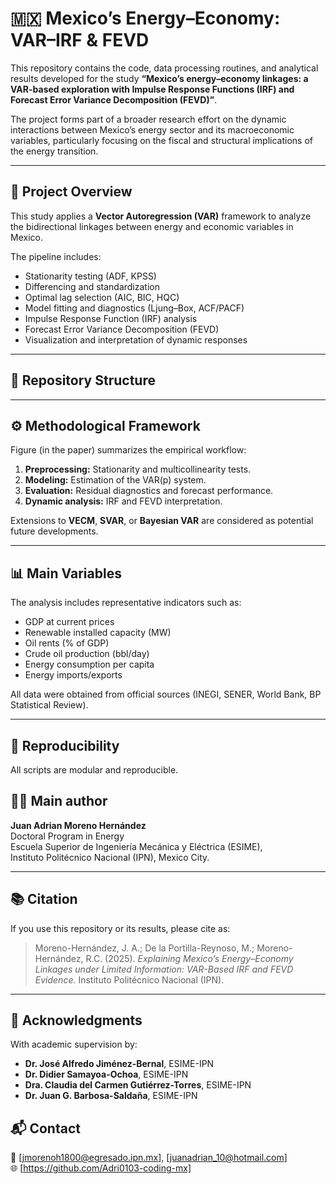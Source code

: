 # 🇲🇽 Mexico’s Energy–Economy: VAR–IRF & FEVD

This repository contains the code, data processing routines, and analytical results developed for the study **“Mexico’s energy–economy linkages: a VAR-based exploration with Impulse Response Functions (IRF) and Forecast Error Variance Decomposition (FEVD)”**.

The project forms part of a broader research effort on the dynamic interactions between Mexico’s energy sector and its macroeconomic variables, particularly focusing on the fiscal and structural implications of the energy transition.

---

## 📘 Project Overview

This study applies a **Vector Autoregression (VAR)** framework to analyze the bidirectional linkages between energy and economic variables in Mexico.

The pipeline includes:
- Stationarity testing (ADF, KPSS)
- Differencing and standardization
- Optimal lag selection (AIC, BIC, HQC)
- Model fitting and diagnostics (Ljung–Box, ACF/PACF)
- Impulse Response Function (IRF) analysis
- Forecast Error Variance Decomposition (FEVD)
- Visualization and interpretation of dynamic responses

---

## 🧩 Repository Structure

---

## ⚙️ Methodological Framework

Figure (in the paper) summarizes the empirical workflow:
1. **Preprocessing:** Stationarity and multicollinearity tests.
2. **Modeling:** Estimation of the VAR(p) system.
3. **Evaluation:** Residual diagnostics and forecast performance.
4. **Dynamic analysis:** IRF and FEVD interpretation.

Extensions to **VECM**, **SVAR**, or **Bayesian VAR** are considered as potential future developments.

---

## 📊 Main Variables
The analysis includes representative indicators such as:
- GDP at current prices  
- Renewable installed capacity (MW)  
- Oil rents (% of GDP)  
- Crude oil production (bbl/day)  
- Energy consumption per capita  
- Energy imports/exports  

All data were obtained from official sources (INEGI, SENER, World Bank, BP Statistical Review).

---

## 🧠 Reproducibility
All scripts are modular and reproducible.  


## 🧑‍💻 Main author
**Juan Adrian Moreno Hernández**  
Doctoral Program in Energy  
Escuela Superior de Ingeniería Mecánica y Eléctrica (ESIME),  
Instituto Politécnico Nacional (IPN), Mexico City.  

---

## 📚 Citation
If you use this repository or its results, please cite as:

> Moreno-Hernández, J. A.; De la Portilla-Reynoso, M.; Moreno-Hernández, R.C. (2025). *Explaining Mexico’s Energy–Economy Linkages under Limited
Information: VAR-Based IRF and FEVD Evidence.* Instituto Politécnico Nacional (IPN).

---

## 👥 Acknowledgments
With academic supervision by:  
- **Dr. José Alfredo Jiménez-Bernal**, ESIME-IPN  
- **Dr. Didier Samayoa-Ochoa**, ESIME-IPN
- **Dra. Claudia del Carmen Gutiérrez-Torres**, ESIME-IPN
- **Dr. Juan G. Barbosa-Saldaña**, ESIME-IPN

## 📬 Contact
📧 [jmorenoh1800@egresado.ipn.mx], [juanadrian_10@hotmail.com]  
🌐 [https://github.com/Adri0103-coding-mx]

   

